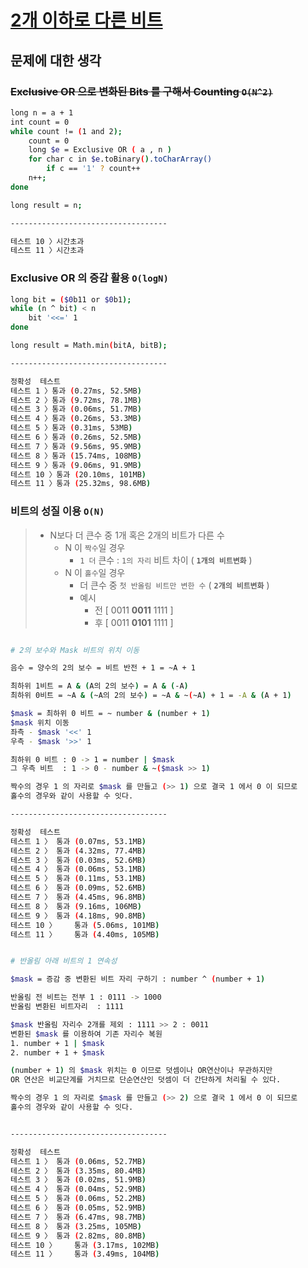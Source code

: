 # [2개 이하로 다른 비트](https://programmers.co.kr/learn/courses/30/lessons/77885)

## 문제에 대한 생각

### __~~Exclusive OR 으로 변화된 Bits 를 구해서 Counting `O(N^2)`~~__

```bash
long n = a + 1
int count = 0
while count != (1 and 2); 
    count = 0
    long $e = Exclusive OR ( a , n )
    for char c in $e.toBinary().toCharArray()
        if c == '1' ? count++
    n++;
done

long result = n;

-----------------------------------

테스트 10 〉시간초과
테스트 11 〉시간초과
```

### __Exclusive OR 의 증감 활용 `O(logN)`__

```bash
long bit = ($0b11 or $0b1);
while (n ^ bit) < n
    bit '<<=' 1
done

long result = Math.min(bitA, bitB);

-----------------------------------

정확성  테스트
테스트 1 〉통과 (0.27ms, 52.5MB)
테스트 2 〉통과 (9.72ms, 78.1MB)
테스트 3 〉통과 (0.06ms, 51.7MB)
테스트 4 〉통과 (0.26ms, 53.3MB)
테스트 5 〉통과 (0.31ms, 53MB)
테스트 6 〉통과 (0.26ms, 52.5MB)
테스트 7 〉통과 (9.56ms, 95.9MB)
테스트 8 〉통과 (15.74ms, 108MB)
테스트 9 〉통과 (9.06ms, 91.9MB)
테스트 10 〉통과 (20.10ms, 101MB)
테스트 11 〉통과 (25.32ms, 98.6MB)
```

### __비트의 성질 이용 `O(N)`__

> - N보다 더 큰수 중 1개 혹은 2개의 비트가 다른 수
>   - N 이 `짝수`일 경우
>       - `1 더` 큰수 : `1의 자리` 비트 차이 ( __`1개의 비트변화`__ )
>   - N 이 `홀수`일 경우
>     - 더 큰수 중 `첫 반올림 비트만 변한 수` ( __`2개의 비트변화`__ )
>     - 예시
>       - 전 [ 0011 __0011__ 1111 ]
>       - 후 [ 0011 __0101__ 1111 ]

```bash

# 2의 보수와 Mask 비트의 위치 이동

음수 = 양수의 2의 보수 = 비트 반전 + 1 = ~A + 1

최하위 1비트 = A & (A의 2의 보수) = A & (-A)
최하위 0비트 = ~A & (~A의 2의 보수) = ~A & ~(~A) + 1 = -A & (A + 1)

$mask = 최하위 0 비트 = ~ number & (number + 1)
$mask 위치 이동
좌측 - $mask '<<' 1
우측 - $mask '>>' 1

최하위 0 비트 : 0 -> 1 = number | $mask
그 우측 비트  : 1 -> 0 - number & ~($mask >> 1)

짝수의 경우 1 의 자리로 $mask 를 만들고 (>> 1) 으로 결국 1 에서 0 이 되므로
홀수의 경우와 같이 사용할 수 잇다.

-----------------------------------

정확성  테스트
테스트 1 〉	통과 (0.07ms, 53.1MB)
테스트 2 〉	통과 (4.32ms, 77.4MB)
테스트 3 〉	통과 (0.03ms, 52.6MB)
테스트 4 〉	통과 (0.06ms, 53.1MB)
테스트 5 〉	통과 (0.11ms, 53.1MB)
테스트 6 〉	통과 (0.09ms, 52.6MB)
테스트 7 〉	통과 (4.45ms, 96.8MB)
테스트 8 〉	통과 (9.16ms, 106MB)
테스트 9 〉	통과 (4.18ms, 90.8MB)
테스트 10 〉	통과 (5.06ms, 101MB)
테스트 11 〉	통과 (4.40ms, 105MB)

```  

```bash

# 반올림 아래 비트의 1 연속성

$mask = 증감 중 변환된 비트 자리 구하기 : number ^ (number + 1)

반올림 전 비트는 전부 1 : 0111 -> 1000
반올림 변환된 비트자리  : 1111

$mask 반올림 자리수 2개를 제외 : 1111 >> 2 : 0011
변환된 $mask 를 이용하여 기존 자리수 복원
1. number + 1 | $mask
2. number + 1 + $mask

(number + 1) 의 $mask 위치는 0 이므로 덧셈이나 OR연산이나 무관하지만
OR 연산은 비교단계를 거치므로 단순연산인 덧셈이 더 간단하게 처리될 수 있다.

짝수의 경우 1 의 자리로 $mask 를 만들고 (>> 2) 으로 결국 1 에서 0 이 되므로
홀수의 경우와 같이 사용할 수 잇다.


-----------------------------------

정확성  테스트
테스트 1 〉	통과 (0.06ms, 52.7MB)
테스트 2 〉	통과 (3.35ms, 80.4MB)
테스트 3 〉	통과 (0.02ms, 51.9MB)
테스트 4 〉	통과 (0.04ms, 52.9MB)
테스트 5 〉	통과 (0.06ms, 52.2MB)
테스트 6 〉	통과 (0.05ms, 52.9MB)
테스트 7 〉	통과 (6.47ms, 98.7MB)
테스트 8 〉	통과 (3.25ms, 105MB)
테스트 9 〉	통과 (2.82ms, 80.8MB)
테스트 10 〉	통과 (3.17ms, 102MB)
테스트 11 〉	통과 (3.49ms, 104MB)

```
